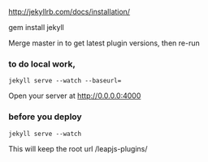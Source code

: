 http://jekyllrb.com/docs/installation/

gem install jekyll

Merge master in to get latest plugin versions, then re-run

### to do local work,

    jekyll serve --watch --baseurl=

Open your server at http://0.0.0.0:4000

### before you deploy

    jekyll serve --watch


This will keep the root url /leapjs-plugins/


